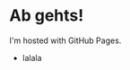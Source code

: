 <!DOCTYPE html>
<html>
<body>
<h1>Ab gehts!</h1>
<p>I'm hosted with GitHub Pages.</p>
  <p><ul><li>lalala</li></p>
</body>
</html>
